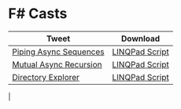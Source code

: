 # F# Casts

| Tweet | Download |
| ----- | --------|
| [Piping Async Sequences](https://twitter.com/FSharpCasts/status/830233992058302464) | [LINQPad Script](http://share.linqpad.net/i5on6k.linq) |
| [Mutual Async Recursion](https://twitter.com/sgoguen/status/830473952422199297) | [LINQPad Script](http://share.linqpad.net/aroch5.linq) |
| [Directory Explorer](https://twitter.com/FSharpCasts/status/830581731141025792) | [LINQPad Script](http://share.linqpad.net/lwc34g.linq) |
| 
